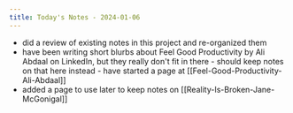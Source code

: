 ```yaml
---
title: Today's Notes - 2024-01-06
---
```


* did a review of existing notes in this project and re-organized them
* have been writing short blurbs about Feel Good Productivity by Ali Abdaal on LinkedIn, but they really don't fit in there - should keep notes on that here instead - have started a page at [[Feel-Good-Productivity-Ali-Abdaal]]
* added a page to use later to keep notes on [[Reality-Is-Broken-Jane-McGonigal]]